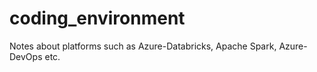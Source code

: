 # coding_environment
Notes about platforms such as Azure-Databricks, Apache Spark, Azure-DevOps etc.

